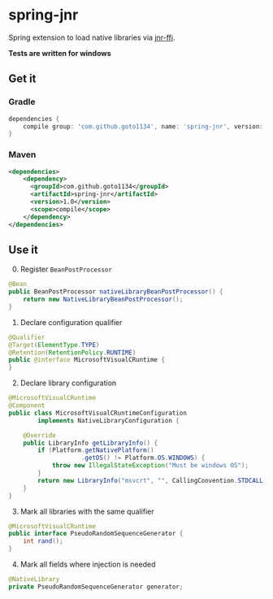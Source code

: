 # spring-jnr
Spring extension to load native libraries via [jnr-ffi](https://github.com/jnr/jnr-ffi).

**Tests are written for windows**

## Get it
### Gradle
```groovy
dependencies {
    compile group: 'com.github.goto1134', name: 'spring-jnr', version: '1.0'
}
```
### Maven
```xml
<dependencies>
    <dependency>
      <groupId>com.github.goto1134</groupId>
      <artifactId>spring-jnr</artifactId>
      <version>1.0</version>
      <scope>compile</scope>
    </dependency>
</dependencies>
```

## Use it
0. Register `BeanPostProcessor`
```java
@Bean
public BeanPostProcessor nativeLibraryBeanPostProcessor() {
    return new NativeLibraryBeanPostProcessor();
}
```

1. Declare configuration qualifier
```java
@Qualifier
@Target(ElementType.TYPE)
@Retention(RetentionPolicy.RUNTIME)
public @interface MicrosoftVisualCRuntime {
}
```
2. Declare library configuration
```java
@MicrosoftVisualCRuntime
@Component
public class MicrosoftVisualCRuntimeConfiguration
        implements NativeLibraryConfiguration {

    @Override
    public LibraryInfo getLibraryInfo() {
        if (Platform.getNativePlatform()
                    .getOS() != Platform.OS.WINDOWS) {
            throw new IllegalStateException("Must be windows OS");
        }
        return new LibraryInfo("msvcrt", "", CallingConvention.STDCALL, true, IdentityFunctionMapper.getInstance());
    }
}
```

3. Mark all libraries with the same qualifier
```java
@MicrosoftVisualCRuntime
public interface PseudoRandomSequenceGenerator {
    int rand();
}
```

4. Mark all fields where injection is needed
```java
@NativeLibrary
private PseudoRandomSequenceGenerator generator;
```